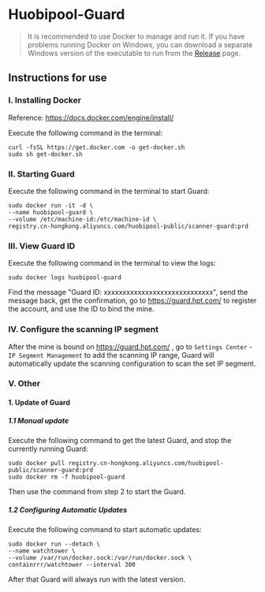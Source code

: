 # Huobipool-Guard

> It is recommended to use Docker to manage and run it. If you have problems running Docker on Windows, you can download a separate Windows version of the executable to run from the [Release](https://github.com/github-huobipool/Huobipool-Guard/releases) page.

## Instructions for use

### I. Installing Docker

Reference: https://docs.docker.com/engine/install/

Execute the following command in the terminal:

```
curl -fsSL https://get.docker.com -o get-docker.sh
sudo sh get-docker.sh
```

### II. Starting Guard

Execute the following command in the terminal to start Guard:

```
sudo docker run -it -d \
--name huobipool-guard \
--volume /etc/machine-id:/etc/machine-id \
registry.cn-hongkong.aliyuncs.com/huobipool-public/scanner-guard:prd
```

### III. View Guard ID

Execute the following command in the terminal to view the logs:

```
sudo docker logs huobipool-guard
```

Find the message "Guard ID: xxxxxxxxxxxxxxxxxxxxxxxxxxxxx", send the message back, get the confirmation, go to https://guard.hpt.com/ to register the account, and use the ID to bind the mine.

### IV. Configure the scanning IP segment

After the mine is bound on https://guard.hpt.com/ , go to `Settings Center` - `IP Segment Management` to add the scanning IP range, Guard will automatically update the scanning configuration to scan the set IP segment.

### V. Other

#### 1. Update of Guard

##### 1.1 Manual update

Execute the following command to get the latest Guard, and stop the currently running Guard:

``` 
sudo docker pull registry.cn-hongkong.aliyuncs.com/huobipool-public/scanner-guard:prd
sudo docker rm -f huobipool-guard
```

Then use the command from step 2 to start the Guard.

##### 1.2 Configuring Automatic Updates

Execute the following command to start automatic updates:

```
sudo docker run --detach \
--name watchtower \
--volume /var/run/docker.sock:/var/run/docker.sock \
containrrr/watchtower --interval 300
```

After that Guard will always run with the latest version.
